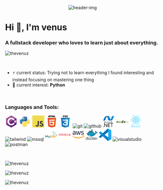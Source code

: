 <p align="center">
<img src="https://i.imgur.com/0qwEBVD.jpeg" alt="header-img" width="400" height="180" />
</p>

# Hi 👋, I'm venus

### A fullstack developer who loves to learn just about everything.

![thevenuz](https://komarev.com/ghpvc/?username=thevenuz&label=Profile%20views&color=0e75b6&style=flat)

<br/>

- ⚡ current status: Trying not to learn everything I found interesting and instead focusing on mastering one thing
- 🌱 current interest: **Python**

<br/>

### Languages and Tools:

<p align="left">

<img src="https://raw.githubusercontent.com/devicons/devicon/master/icons/csharp/csharp-original.svg" alt="csharp" width="40" height="40" />

<img src="https://raw.githubusercontent.com/devicons/devicon/master/icons/python/python-original.svg" alt="python" width="40" height="40"/>

<img src="https://raw.githubusercontent.com/devicons/devicon/master/icons/javascript/javascript-original.svg" alt="javascript" width="40" height="40"/>

<img src="https://raw.githubusercontent.com/devicons/devicon/master/icons/html5/html5-original-wordmark.svg" alt="html5" width="40" height="40"/>

<img src="https://raw.githubusercontent.com/devicons/devicon/master/icons/css3/css3-original-wordmark.svg" alt="css3" width="40" height="40"/>

<img src="https://icongr.am/devicon/git-original.svg?size=128&color=currentColor" alt="git" width="40" height="40"/>

<img src="https://icongr.am/devicon/github-original.svg?size=128&color=currentColor" alt="github" width="40" height="40"/>

<img src="https://raw.githubusercontent.com/devicons/devicon/master/icons/dot-net/dot-net-original-wordmark.svg" alt="dotnet" width="40" height="40"/>

<img src="https://raw.githubusercontent.com/devicons/devicon/master/icons/nodejs/nodejs-original-wordmark.svg" alt="nodejs" width="40" height="40"/>

<img src="https://raw.githubusercontent.com/devicons/devicon/master/icons/react/react-original-wordmark.svg" alt="react" width="40" height="40"/>

<img src="https://www.vectorlogo.zone/logos/tailwindcss/tailwindcss-icon.svg" alt="tailwind" width="40" height="40"/>

<img src="https://www.svgrepo.com/show/303229/microsoft-sql-server-logo.svg" alt="mssql" width="40" height="40"/>

<img src="https://raw.githubusercontent.com/devicons/devicon/master/icons/mysql/mysql-original-wordmark.svg" alt="mysql" width="40" height="40"/>

<img src="https://raw.githubusercontent.com/devicons/devicon/master/icons/oracle/oracle-original.svg" alt="oracle" width="40" height="40"/>

<img src="https://raw.githubusercontent.com/devicons/devicon/master/icons/amazonwebservices/amazonwebservices-original-wordmark.svg" alt="aws" width="40" height="40" />

<img src="https://raw.githubusercontent.com/devicons/devicon/master/icons/docker/docker-original-wordmark.svg" alt="docker" width="40" height="40"/>

<img src="https://raw.githubusercontent.com/github/explore/80688e429a7d4ef2fca1e82350fe8e3517d3494d/topics/visual-studio-code/visual-studio-code.png" alt="vscode" width="40" height="40"/>

<img src="https://icongr.am/devicon/visualstudio-plain.svg?size=128&color=currentColor" alt="visualstudio" width="40" height="40"/>

<img src="https://www.vectorlogo.zone/logos/getpostman/getpostman-icon.svg" alt="postman" width="40" height="40"/>

</p>
<br/>

![thevenuz](https://github-readme-stats.vercel.app/api/top-langs?username=thevenuz&show_icons=true&locale=en&layout=compact&theme=github_dark)

![thevenuz](https://github-readme-stats.vercel.app/api?username=thevenuz&show_icons=true&locale=en&&include_all_commits=true&theme=github_dark)

![thevenuz](https://github-readme-streak-stats.herokuapp.com/?user=thevenuz&theme=github_dark)
